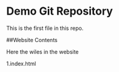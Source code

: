 # Demo Git Repository

This is the first file in this repo.

##Website Contents

Here the wiles in the website

1.index.html



